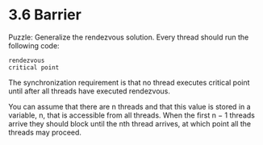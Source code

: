 # 3.6 Barrier

Puzzle: Generalize the rendezvous solution. Every thread should run the
following code:

```
rendezvous
critical point
```

The synchronization requirement is that no thread executes critical point
until after all threads have executed rendezvous.

You can assume that there are n threads and that this value is stored in a
variable, n, that is accessible from all threads.
When the first n − 1 threads arrive they should block until the nth thread
arrives, at which point all the threads may proceed.